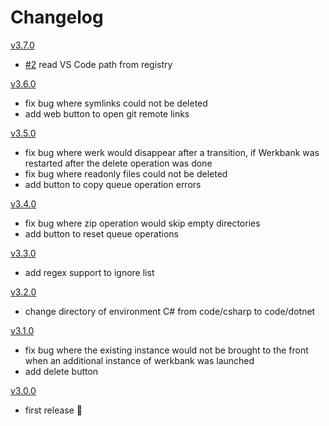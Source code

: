 # Changelog

[v3.7.0](https://github.com/sedlatschek/werkbank3/releases/tag/v3.7.0.0)
- [#2](https://github.com/sedlatschek/werkbank3/issues/2) read VS Code path from registry

[v3.6.0](https://github.com/sedlatschek/werkbank3/releases/tag/v3.6.0.0)
- fix bug where symlinks could not be deleted
- add web button to open git remote links

[v3.5.0](https://github.com/sedlatschek/werkbank3/releases/tag/v3.5.0.0)
- fix bug where werk would disappear after a transition, if Werkbank was restarted after the delete operation was done
- fix bug where readonly files could not be deleted
- add button to copy queue operation errors

[v3.4.0](https://github.com/sedlatschek/werkbank3/releases/tag/v3.4.0.0)
- fix bug where zip operation would skip empty directories
- add button to reset queue operations

[v3.3.0](https://github.com/sedlatschek/werkbank3/releases/tag/v3.3.0.0)
- add regex support to ignore list

[v3.2.0](https://github.com/sedlatschek/werkbank3/releases/tag/v3.2.0.0)
- change directory of environment C# from code/csharp to code/dotnet

[v3.1.0](https://github.com/sedlatschek/werkbank3/releases/tag/v3.1.0.0)
- fix bug where the existing instance would not be brought to the front when an additional instance of werkbank was launched
- add delete button

[v3.0.0](https://github.com/sedlatschek/werkbank3/releases/tag/v3.0.0.0)
- first release 🎉